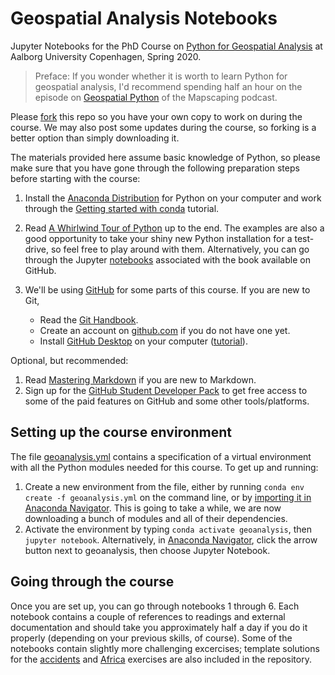 # Geospatial Analysis Notebooks

Jupyter Notebooks for the PhD Course on [Python for Geospatial Analysis](https://phdcourses.dk/Course/73296) at Aalborg University Copenhagen, Spring 2020.

> Preface: If you wonder whether it is worth to learn Python for geospatial analysis, I'd recommend spending half an hour on the episode on [Geospatial Python](https://mapscaping.com/blogs/the-mapscaping-podcast/geospatial-python) of the Mapscaping podcast.

Please [fork](https://help.github.com/en/github/getting-started-with-github/fork-a-repo) this repo so you have your own copy to work on during the course. We may also post some updates during the course, so forking is a better option than simply downloading it. 

The materials provided here assume basic knowledge of Python, so please make sure that you have gone through the following preparation steps before starting with the course:

1. Install the [Anaconda Distribution](https://www.anaconda.com/distribution/) for Python on your computer and work through the [Getting started with conda](https://docs.conda.io/projects/conda/en/latest/user-guide/getting-started.html) tutorial.
1. Read [A Whirlwind Tour of Python](https://www.oreilly.com/programming/free/files/a-whirlwind-tour-of-python.pdf) up to the end. The examples are also a good opportunity to take your shiny new Python installation for a test-drive, so feel free to play around with them. Alternatively, you can go through the Jupyter [notebooks](https://github.com/jakevdp/WhirlwindTourOfPython) associated with the book available on GitHub.

1. We'll be using [GitHub](https://github.com/) for some parts of this course. If you are new to Git,
	- Read the [Git Handbook](https://guides.github.com/introduction/git-handbook/).
	- Create an account on [github.com](https://github.com/) if you do not have one yet.
	- Install [GitHub Desktop](https://desktop.github.com/) on your computer ([tutorial](https://help.github.com/en/desktop/getting-started-with-github-desktop)).

Optional, but recommended:

1. Read [Mastering Markdown](https://guides.github.com/features/mastering-markdown/) if you are new to Markdown.
1. Sign up for the [GitHub Student Developer Pack](https://education.github.com/pack) to get free access to some of the paid features on GitHub and some other tools/platforms.

## Setting up the course environment

The file [geoanalysis.yml](https://github.com/crstn/Geospatial-Analysis-Notebooks/blob/master/geoanalysis.yml) contains a specification of a virtual environment with all the Python modules needed for this course. To get up and running:

1. Create a new environment from the file, either by running `conda env create -f geoanalysis.yml` on the command line, or by [importing it in Anaconda Navigator](https://docs.anaconda.com/anaconda/navigator/tutorials/manage-environments/#importing-an-environment). This is going to take a while, we are now downloading a bunch of modules and all of their dependencies.
2. Activate the environment by typing `conda activate geoanalysis`, then `jupyter notebook`. Alternatively, in [Anaconda Navigator](https://docs.anaconda.com/anaconda/navigator/tutorials/manage-environments/#using-an-environment), click the arrow button next to geoanalysis, then choose Jupyter Notebook.

## Going through the course

Once you are set up, you can go through notebooks 1 through 6. Each notebook contains a couple of references to readings and external documentation and should take you approximately half a day if you do it properly (depending on your previous skills, of course). Some of the notebooks contain slightly more challenging excercises; template solutions for the [accidents](https://github.com/crstn/Geospatial-Analysis-Notebooks/blob/master/accidents.md) and [Africa](https://github.com/crstn/Geospatial-Analysis-Notebooks/blob/master/africa.md) exercises are also included in the repository.
